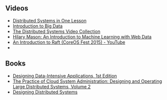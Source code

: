 Videos
-----
* [Distributed Systems in One Lesson](https://www.safaribooksonline.com/library/view/distributed-systems-in/9781491924914/)
* [Introduction to Big Data](https://www.safaribooksonline.com/library/view/introduction-to-big/9781771373678/)
* [The Distributed Systems Video Collection](https://www.safaribooksonline.com/library/view/the-distributed-systems/9781491968383/)
* [Hilary Mason: An Introduction to Machine Learning with Web Data](https://www.safaribooksonline.com/library/view/hilary-mason-an/9781449309510/)
* [An Introduction to Raft (CoreOS Fest 2015) - YouTube](https://www.youtube.com/watch?v=6bBggO6KN_k)
* 

Books
------
* [Designing Data-Intensive Applications, 1st Edition](https://www.safaribooksonline.com/library/view/designing-data-intensive-applications/9781491903063/)
* [The Practice of Cloud System Administration: Designing and Operating Large Distributed Systems, Volume 2](https://www.safaribooksonline.com/library/view/the-practice-of/9780133478549/)
* [Designing Distributed Systems](https://www.safaribooksonline.com/library/view/designing-distributed-systems/9781491983638/)